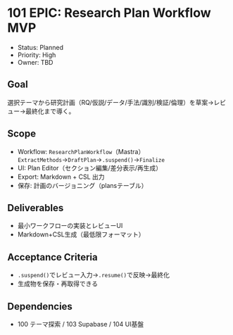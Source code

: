 # 101 EPIC: Research Plan Workflow MVP

- Status: Planned
- Priority: High
- Owner: TBD

## Goal
選択テーマから研究計画（RQ/仮説/データ/手法/識別/検証/倫理）を草案→レビュー→最終化まで導く。

## Scope
- Workflow: `ResearchPlanWorkflow`（Mastra）`ExtractMethods`→`DraftPlan`→`.suspend()`→`Finalize`
- UI: Plan Editor（セクション編集/差分表示/再生成）
- Export: Markdown + CSL 出力
- 保存: 計画のバージョニング（plansテーブル）

## Deliverables
- 最小ワークフローの実装とレビューUI
- Markdown+CSL生成（最低限フォーマット）

## Acceptance Criteria
- `.suspend()`でレビュー入力→`.resume()`で反映→最終化
- 生成物を保存・再取得できる

## Dependencies
- 100 テーマ探索 / 103 Supabase / 104 UI基盤

